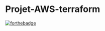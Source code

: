 # Projet-AWS-terraform
[![forthebadge](https://forthebadge.com/images/badges/made-with-python.svg)](https://forthebadge.com)
